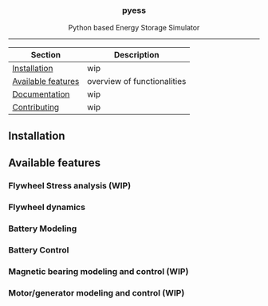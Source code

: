 <!-- Our title -->
<div align="center">
  <h3>pyess</h3>
</div>

<!-- Short description -->
<p align="center">
   Python based Energy Storage Simulator
</p>

<!-- Draw horizontal rule -->
<hr>

<!-- Table of content -->

| Section | Description |
|-|-|
| [Installation](#installation) | wip |
| [Available features](#available-features) | overview of functionalities |
| [Documentation](#documentation) | wip |
| [Contributing](#contributing) | wip |

## Installation


## Available features

### Flywheel Stress analysis (WIP)
### Flywheel dynamics
### Battery Modeling
### Battery Control
### Magnetic bearing modeling and control (WIP)
### Motor/generator modeling and control (WIP)
